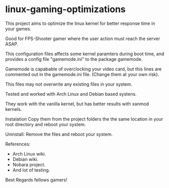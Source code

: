 # linux-gaming-optimizations


This project aims to optimize the linux kernel for better response time in your games.

Good for FPS-Shooter gamer where the user action must reach the server ASAP.



This configuration files affects some kernel paramters during boot time, and provides a config file "gamemode.ini" to the package gamemode.

Gamemode is capabable of overclocking your video card, but this lines are commented out in the gamemode.ini file. (Change them at your own risk).

This files may not overwrite any existing files in your system.

Tested and worked with Arch Linux and Debian based systens.



They work with the vanilla kernel, but has better results with xanmod kernels.



Instalation
Copy them from the project folders the the same location in your root directory and reboot your system.

Uninstall:
Remove the files and reboot your system.



References:

 - Arch Linux wiki.
 - Debian wiki.
 - Nobara project.
 - And lot of testing.


Best Regards fellows gamers!
